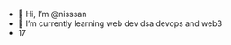 - 👋 Hi, I’m @nisssan
- 🌱 I’m currently learning web dev dsa devops and web3
- 17



<!---
nishantanathniki/nishantanathniki is a ✨ special ✨ repository because its `README.md` (this file) appears on your GitHub profile.
You can click the Preview link to take a look at your changes.
--->
